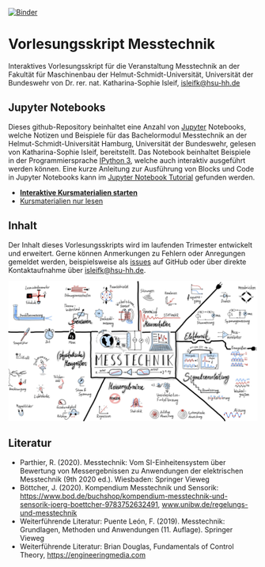 [![Binder](https://mybinder.org/badge_logo.svg)](https://mybinder.org/v2/gh/Kisleif/messtechnik-lecture/HEAD?filepath=00_Inhalt.ipynb)
# Vorlesungsskript Messtechnik
Interaktives Vorlesungsskript für die Veranstaltung Messtechnik an der Fakultät für Maschinenbau der Helmut-Schmidt-Universität, Universität der Bundeswehr von Dr. rer. nat. Katharina-Sophie Isleif, isleifk@hsu-hh.de

## Jupyter Notebooks
Dieses github-Repository beinhaltet eine Anzahl von [Jupyter](https://jupyter.org/) Notebooks, welche Notizen und Beispiele für das Bachelormodul Messtechnik an der Helmut-Schmidt-Universität Hamburg, Universität der Bundeswehr, gelesen von Katharina-Sophie Isleif, bereitstellt. Das Notebook beinhaltet Beispiele in der Programmiersprache [IPython 3](http://ipython.org/), welche auch interaktiv ausgeführt werden können. Eine kurze Anleitung zur Ausführung von Blocks und Code in Jupyter Notebooks kann im [Jupyter Notebook Tutorial](00_jupyter_notebook_tutorial.ipynb) gefunden werden. 

- [**Interaktive Kursmaterialien starten**](https://mybinder.org/v2/gh/Kisleif/messtechnik-lecture/HEAD?filepath=00_Inhalt.ipynb)
- [Kursmaterialien nur lesen](https://nbviewer.jupyter.org/github/Kisleif/messtechnik-lecture/blob/main/00_Inhalt.ipynb)

## Inhalt
Der Inhalt dieses Vorlesungsskripts wird im laufenden Trimester entwickelt und erweitert. Gerne können Anmerkungen zu Fehlern oder Anregungen gemeldet werden, beispielsweise als [issues](https://github.com/Kisleif/messtechnik-lecture/issues) auf GitHub oder über direkte Kontaktaufnahme über isleifk@hsu-hh.de.

<div>
<img src="pictures/mt.png" width="1000"/>
</div>

## Literatur
* Parthier, R. (2020). Messtechnik: Vom SI-Einheitensystem über Bewertung von Messergebnissen zu Anwendungen der elektrischen Messtechnik (9th 2020 ed.). Wiesbaden: Springer Vieweg
* Böttcher, J. (2020). Kompendium Messtechnik und Sensorik: https://www.bod.de/buchshop/kompendium-messtechnik-und-sensorik-joerg-boettcher-9783752632491, www.unibw.de/regelungs-und-messtechnik
* Weiterführende Literatur: Puente León, F. (2019). Messtechnik: Grundlagen, Methoden und Anwendungen (11. Auflage). Springer Vieweg
* Weiterführende Literatur: Brian Douglas, Fundamentals of Control Theory, https://engineeringmedia.com
